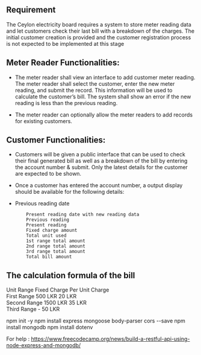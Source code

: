 ## Requirement
The Ceylon electricity board requires a system to store meter reading data and let customers check their last bill with a breakdown of the charges. The initial customer creation is provided and the customer 
registration process is not expected to be implemented at this stage

## Meter Reader Functionalities:

- The meter reader shall view an interface to add customer meter reading. The meter reader shall select the customer, enter the new meter reading, and submit the record. This information will be used to calculate the customer’s bill. The system shall show an error if the new reading is less than the previous reading.

- The meter reader can optionally allow the meter readers to add records for existing customers.

## Customer Functionalities:

- Customers will be given a public interface that can be used to check their final generated bill as well as a breakdown of the bill by entering the account number & submit. Only the latest details for the customer are expected to be shown.

- Once a customer has entered the account number, a output display should be available for the following details:
- Previous reading date

          Present reading date with new reading data
          Previous reading
          Present reading
          Fixed charge amount
          Total unit used
          1st range total amount
          2nd range total amount
          3rd range total amount
          Total bill amount

## The calculation formula of the bill

Unit Range	          Fixed Charge	  Per Unit Charge <br>
First Range	               500 LKR	       20 LKR <br>
Second Range	             1500 LKR	       35 LKR<br>
Third Range	               -	             50 LKR<br>


npm init -y
npm install express mongoose body-parser cors --save
npm install mongodb
npm install dotenv

For help : https://www.freecodecamp.org/news/build-a-restful-api-using-node-express-and-mongodb/


